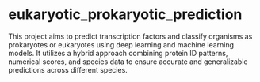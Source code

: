 # eukaryotic_prokaryotic_prediction
This project aims to predict transcription factors and classify organisms as prokaryotes or eukaryotes using deep learning and machine learning models. It utilizes a hybrid approach combining protein ID patterns, numerical scores, and species data to ensure accurate and generalizable predictions across different species.
